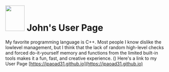 # <img src="https://github.com/jpaoad31/jpaoad31.github.io/blob/2c1d6641290e3c1e0df524e9b2312f249297606c/assets/images/John_Portrait.jpeg" width="60" height="80"> John's User Page

My favorite programming language is C++. Most people I know dislike the lowlevel management, but I think that the lack of random high-level checks and forced do-it-yourself memory and functions from the limited built-in tools makes it a fun, fast, and creative experience.
()
Here's a link to my User Page [https://jpaoad31.github.io](https://jpaoad31.github.io)
